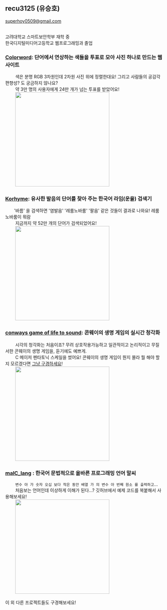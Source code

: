 <!-- | <img src="https://github.com/recu3125/recu3125/assets/68118081/e5b7108b-eae3-4834-a474-ee021ae56493" style="width:30px; object-fit: contain;"> | Korea University Division of Smart Security <br> 고려대 스마트보안학부 24학번 |
|-----------|------------| -->
<h2>recu3125 (유승호)</h2>
<a href = "mailto:superhoy0509@gmail.com">superhoy0509@gmail.com</a>

<br> 고려대학교 스마트보안학부 재학 중
<br>한국디지털미디어고등학교 웹프로그래밍과 졸업<br>

### [Colorword](https://colorword.recu3125.com/): 단어에서 연상하는 색들을 투표로 모아 사진 하나로 만드는 웹사이트
&emsp;&emsp; 색은 분명 RGB 3차원인데 2차원 사진 위에 정렬한대요! 그리고 사람들의 공감각 편향성? 도 궁금하지 않나요?
<br> &emsp;&emsp; 약 3만 명의 사용자에게 24만 개가 넘는 투표를 받았어요!
<br> &emsp;&emsp; <img src="https://github.com/recu3125/recu3125/assets/68118081/db9e24e9-f4ed-4d20-a34f-74944d614933" style ="width:300px">


### [Korhyme](https://korhyme.recu3125.com/): 유사한 발음의 단어를 찾아 주는 한국어 라임(운율) 검색기
&emsp;&emsp;'바름' 을 검색하면 '염발음'	'레룸노바룸' '팔음' 같은 것들이 결과로 나와요! 레룸노바룸이 뭐람
<br> &emsp;&emsp; 지금까지 약 52만 개의 단어가 검색되었어요!
<br> &emsp;&emsp; <img src="https://github.com/recu3125/recu3125/assets/68118081/8ff04977-a905-4aed-9166-52fe2a20fccc" style ="width:300px">

### [conways game of life to sound](https://recu3125.github.io/conways-game-of-life-to-sound/): 콘웨이의 생명 게임의 실시간 청각화
&emsp;&emsp; 시각의 청각화는 처음이죠? 무려 상호작용가능하고 일관적이고 논리적이고 무질서한 콘웨이의 생명 게임을, 듣기에도 예쁘게.
<br> &emsp;&emsp; C 메이저 펜타토닉 스케일을 썼어요! 콘웨이의 생명 게임이 뭔지 몰라 뭘 해야 할지 모르겠다면 [그냥 구경하세요](https://youtu.be/eceJnyDqh8M)!
<br> &emsp;&emsp; <img src="https://img.youtube.com/vi/eceJnyDqh8M/0.jpg" style ="width:300px">

### [malC_lang](https://github.com/recu3125/malC_lang) : 한국어 문법적으로 올바른 프로그래밍 언어 말씨
&emsp;&emsp; ```변수 아 가 숫자 오십 보다 작은 동안 배열 가 의 변수 아 번째 원소 를 출력하고```...
<br> &emsp;&emsp; 처음보는 언어인데 이상하게 이해가 된다...? 깃허브에서 예제 코드를 복붙해서 사용해보세요!
<br> &emsp;&emsp; <img src="https://github.com/recu3125/recu3125/assets/68118081/65284cf3-8e33-47cc-a7f8-374e54eeb6ef" style ="width:300px">

이 외 다른 프로젝트들도 구경해보세요!

